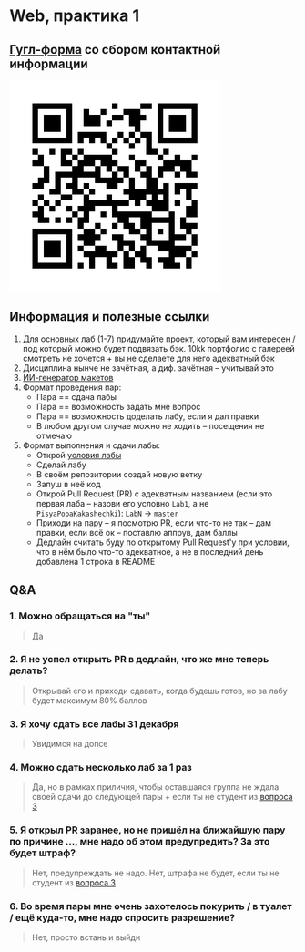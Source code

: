 # Web, практика 1

## [Гугл-форма](https://forms.gle/5K4j4BaE5bbvHiGD6) со сбором контактной информации

![google-form](./images/telegram-cloud-document-2-5382328688928904622.jpg)

## Информация и полезные ссылки

1. Для основных лаб (1-7) придумайте проект, который вам интересен / под который можно будет подвязать бэк. 10kk портфолио с галереей смотреть не хочется + вы не сделаете для него адекватный бэк
2. Дисциплина нынче не зачётная, а диф. зачётная – учитывай это
3. [ИИ-генератор макетов](https://app.visily.ai/projects/90f7ea52-bf55-477d-8eb2-38f1b2c6ca8c/boards/1215563)
4. Формат проведения пар:
    - Пара == сдача лабы
    - Пара == возможность задать мне вопрос
    - Пара == возможность доделать лабу, если я дал правки
    - В любом другом случае можно не ходить – посещения не отмечаю
5. Формат выполнения и сдачи лабы:
    - Открой [условия лабы](https://docs.google.com/document/d/1ybmhKPyUyZvGaJI-3MrM9AleAW9Kzng8/edit?usp=sharing&ouid=111575169959601104712&rtpof=true&sd=true)
    - Сделай лабу
    - В своём репозитории создай новую ветку
    - Запуш в неё код
    - Открой Pull Request (PR) с адекватным названием (если это первая лаба – назови его условно `Lab1`, а не `PisyaPopaKakashechki`): `LabN` -> `master`
    - Приходи на пару – я посмотрю PR, если что-то не так – дам правки, если всё ок – поставлю аппрув, дам баллы
    - Дедлайн считать буду по открытому Pull Request'у при условии, что в нём было что-то адекватное, а не в последний день добавлена 1 строка в README

## Q&A

### 1. Можно обращаться на "ты"

> Да

### 2. Я не успел открыть PR в дедлайн, что же мне теперь делать?

> Открывай его и приходи сдавать, когда будешь готов, но за лабу будет максимум 80% баллов

### 3. Я хочу сдать все лабы 31 декабря

> Увидимся на допсе

### 4. Можно сдать несколько лаб за 1 раз

> Да, но в рамках приличия, чтобы оставшаяся группа не ждала своей сдачи до следующей пары + если ты не студент из [вопроса 3](#3-я-хочу-сдать-все-лабы-31-декабря)

### 5. Я открыл PR заранее, но не пришёл на ближайшую пару по причине ..., мне надо об этом предупредить? За это будет штраф?

> Нет, предупреждать не надо. Нет, штрафа не будет, если ты не студент из [вопроса 3](#3-я-хочу-сдать-все-лабы-31-декабря)

### 6. Во время пары мне очень захотелось покурить / в туалет / ещё куда-то, мне надо спросить разрешение?

> Нет, просто встань и выйди
